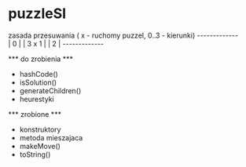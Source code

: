 # puzzleSI

  zasada przesuwania ( x - ruchomy puzzel, 0..3 - kierunki)
        -------------  
        |     0     |
        | 3   x   1 |
        |     2     |
        -------------

*** do zrobienia ***
  - hashCode()
  - isSolution()
  - generateChildren()
  - heurestyki

*** zrobione ***
  - konstruktory  
  - metoda mieszajaca
  - makeMove()
  - toString()
  
